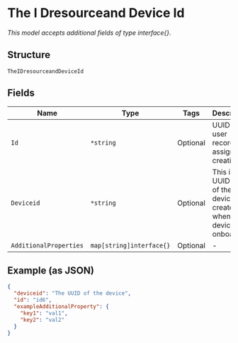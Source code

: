 
# The I Dresourceand Device Id

*This model accepts additional fields of type interface{}.*

## Structure

`TheIDresourceandDeviceId`

## Fields

| Name | Type | Tags | Description |
|  --- | --- | --- | --- |
| `Id` | `*string` | Optional | UUID of the user record, assigned at creation |
| `Deviceid` | `*string` | Optional | This is a UUID value of the device created when the device is onboarded |
| `AdditionalProperties` | `map[string]interface{}` | Optional | - |

## Example (as JSON)

```json
{
  "deviceid": "The UUID of the device",
  "id": "id6",
  "exampleAdditionalProperty": {
    "key1": "val1",
    "key2": "val2"
  }
}
```

